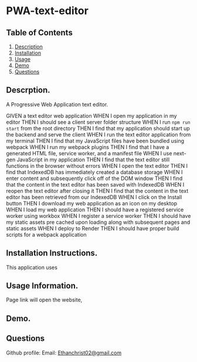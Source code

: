 # PWA-text-editor

## Table of Contents

1. [Description](https://github.com/EChrist01/PWA-text-editor/blob/main/README.md#descrption)
2. [Installation](https://github.com/EChrist01/PWA-text-editor/blob/main/README.md#installation-instructions)
3. [Usage](https://github.com/EChrist01/PWA-text-editor/blob/main/README.md#usage-information)
4. [Demo]()
5. [Questions]()

## Descrption.
A Progressive Web Application text editor.

GIVEN a text editor web application
WHEN I open my application in my editor
THEN I should see a client server folder structure
WHEN I run `npm run start` from the root directory
THEN I find that my application should start up the backend and serve the client
WHEN I run the text editor application from my terminal
THEN I find that my JavaScript files have been bundled using webpack
WHEN I run my webpack plugins
THEN I find that I have a generated HTML file, service worker, and a manifest file
WHEN I use next-gen JavaScript in my application
THEN I find that the text editor still functions in the browser without errors
WHEN I open the text editor
THEN I find that IndexedDB has immediately created a database storage
WHEN I enter content and subsequently click off of the DOM window
THEN I find that the content in the text editor has been saved with IndexedDB
WHEN I reopen the text editor after closing it
THEN I find that the content in the text editor has been retrieved from our IndexedDB
WHEN I click on the Install button
THEN I download my web application as an icon on my desktop
WHEN I load my web application
THEN I should have a registered service worker using workbox
WHEN I register a service worker
THEN I should have my static assets pre cached upon loading along with subsequent pages and static assets
WHEN I deploy to Render
THEN I should have proper build scripts for a webpack application

## Installation Instructions.
This application uses 

## Usage Information.
Page link will open the website, 

## Demo.

## Questions
Github profile: 
Email: Ethanchrist02@gmail.com


